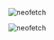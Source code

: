 ![neofetch](https://raw.githubusercontent.com/VertigoFromOuterSpace/VertigoFromOuterSpace/main/carbon.png)


![neofetch](https://raw.githubusercontent.com/VertigoFromOuterSpace/VertigoFromOuterSpace/main/carbon.png)

